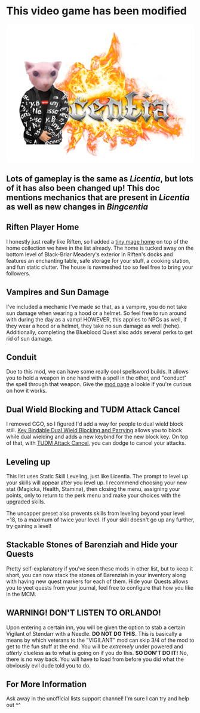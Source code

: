# This video game has been modified

![Bingcentia](Media/Bingcentia.png)

## Lots of gameplay is the same as _Licentia_, but lots of it has also been changed up! This doc mentions mechanics that are present in _Licentia_ as well as new changes in _Bingcentia_

## Riften Player Home
I honestly just really like Riften, so I added a [tiny mage home](https://www.nexusmods.com/skyrimspecialedition/mods/12929) on top of the home collection we have in the list already. The home is tucked away on the bottom level of Black-Briar Meadery's exterior in Riften's docks and features an enchanting table, safe storage for your stuff, a cooking station, and fun static clutter. The house is navmeshed too so feel free to bring your followers. 

## Vampires and Sun Damage
I've included a mechanic I've made so that, as a vampire, you do not take sun damage when wearing a hood or a helmet. So feel free to run around with during the day as a vamp! HOWEVER, this applies to NPCs as well, if they wear a hood or a helmet, they  take no sun damage as well (hehe). Additionally, completing the Blueblood Quest also adds several perks to get rid of sun damage.

## Conduit
Due to this mod, we can have some really cool spellsword builds. It allows you to hold a weapon in one hand with a spell in the other, and "conduct" the spell through that weapon. Give the [mod page](https://www.nexusmods.com/skyrimspecialedition/mods/58023) a lookie if you're curious on how it works.

## Dual Wield Blocking and TUDM Attack Cancel
I removed CGO, so I figured I'd add a way for people to dual wield block still. [Key Bindable Dual Wield Blocking and Parrying](https://www.nexusmods.com/skyrimspecialedition/mods/16334?tab=description) allows you to block while dual wielding and adds a new keybind for the new block key. On top of that, with [TUDM Attack Cancel](https://www.nexusmods.com/skyrimspecialedition/mods/40313?tab=files), you can dodge to cancel your attacks.


## Leveling up

This list uses Static Skill Leveling, just like Licentia. The prompt to level up your skills will appear after you level up. I recommend choosing your new stat (Magicka, Health, Stamina), then closing the menu, assigning your points, only to return to the perk menu and make your choices with the upgraded skills. 

The uncapper preset also prevents skills from leveling beyond your level +18, to a maximum of twice your level. If your skill doesn't go up any further, try gaining a level!


## Stackable Stones of Barenziah and Hide your Quests
Pretty self-explanatory if you've seen these mods in other list, but to keep it short, you can now stack the stones of Barenziah in your inventory along with having new quest markers for each of them. Hide your Quests allows you to yeet quests from your journal, feel free to configure that how you like in the MCM.

## WARNING! DON'T LISTEN TO ORLANDO!

Upon entering a certain inn, you will be given the option to stab a certain Vigilant of Stendarr with a Needle. **DO NOT DO THIS.** This is basically a means by which veterans to the "VIGILANT" mod can skip 3/4 of the mod to get to the fun stuff at the end. You will be _extremely_ under powered and _utterly_ clueless as to what is going on if you do this. **SO DON'T DO IT!** No, there is no way back. You will have to load from before you did what the obviously evil dude told you to do.


## For More Information

Ask away in the unofficial lists support channel! I'm sure I can try and help out ^^